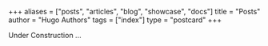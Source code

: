 +++
aliases = ["posts", "articles", "blog", "showcase", "docs"]
title = "Posts"
author = "Hugo Authors"
tags = ["index"]
type = "postcard"
+++

Under Construction ...
